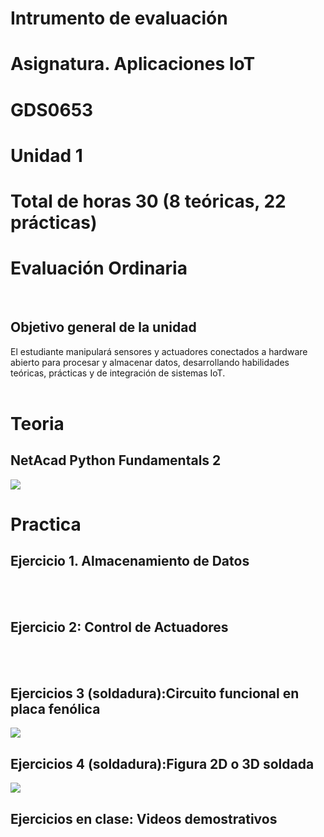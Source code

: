 # Intrumento de evaluación
# Asignatura. Aplicaciones IoT
# GDS0653
# Unidad 1
# Total de horas 30 (8 teóricas, 22 prácticas)
# Evaluación Ordinaria 
<br>

## Objetivo general de la unidad
El estudiante manipulará sensores y actuadores conectados a hardware abierto para procesar y almacenar datos, desarrollando habilidades teóricas, prácticas y de integración de sistemas IoT.
<br>
<br>

# Teoria 
## NetAcad Python Fundamentals 2
<img src="https://github.com/user-attachments/assets/6e308280-ce59-4b67-8d34-f7953e4930e2" wigth=100/>

<br>

# Practica
## Ejercicio 1. Almacenamiento de Datos
<br>
<br>

## Ejercicio 2: Control de Actuadores
<br>
<br>

## Ejercicios 3 (soldadura):Circuito funcional en placa fenólica

<img src="https://github.com/user-attachments/assets/dc52473c-e66e-479e-8375-ed0265cee2ff" wigth=100/>

<br>

## Ejercicios 4 (soldadura):Figura 2D o 3D soldada

<img src="https://github.com/user-attachments/assets/a2543b07-6569-4ca6-af16-ea6a95d64a1b" wigth=100/>
<br>

## Ejercicios en clase: Videos demostrativos
<br>
<br>
